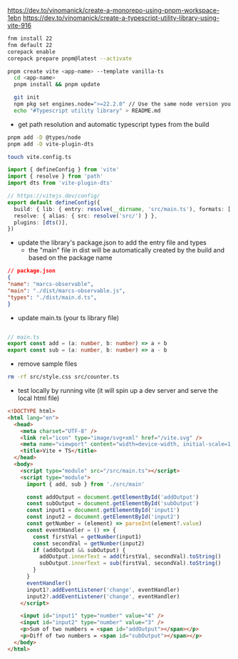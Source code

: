 
https://dev.to/vinomanick/create-a-monorepo-using-pnpm-workspace-1ebn
https://dev.to/vinomanick/create-a-typescript-utility-library-using-vite-916


```sh
fnm install 22
fnm default 22
corepack enable
corepack prepare pnpm@latest --activate
```

```sh
pnpm create vite <app-name> --template vanilla-ts
  cd <app-name>
  pnpm install && pnpm update
```

```sh
  git init
  npm pkg set engines.node=">=22.2.0" // Use the same node version you installed
  echo "#Typescript utility library" > README.md
```

- get path resolution and automatic typescript types from the build
```sh
pnpm add -D @types/node 
pnpm add -D vite-plugin-dts
```

```sh
touch vite.config.ts
```

```ts
import { defineConfig } from 'vite'
import { resolve } from 'path'
import dts from 'vite-plugin-dts'

// https://vitejs.dev/config/
export default defineConfig({
  build: { lib: { entry: resolve(__dirname, 'src/main.ts'), formats: ['es'] } },
  resolve: { alias: { src: resolve('src/') } },
  plugins: [dts()],
})
```
- update the library's package.json to add the entry file and types
	- the "main" file in dist will be automatically created by the build and based on the package name
```json
// package.json
{
"name": "marcs-observable",
"main": "./dist/marcs-observable.js",
"types": "./dist/main.d.ts",
}
```

- update main.ts (your ts library file)
```ts

// main.ts
export const add = (a: number, b: number) => a + b
export const sub = (a: number, b: number) => a - b
```
- remove sample files
```sh
rm -rf src/style.css src/counter.ts
```

- test locally by running vite (it will spin up a dev server and serve the local html file)
```html
<!DOCTYPE html>
<html lang="en">
  <head>
    <meta charset="UTF-8" />
    <link rel="icon" type="image/svg+xml" href="/vite.svg" />
    <meta name="viewport" content="width=device-width, initial-scale=1.0" />
    <title>Vite + TS</title>
  </head>
  <body>
    <script type="module" src="/src/main.ts"></script>
    <script type="module">
      import { add, sub } from './src/main'

      const addOutput = document.getElementById('addOutput')
      const subOutput = document.getElementById('subOutput')
      const input1 = document.getElementById('input1')
      const input2 = document.getElementById('input2')
      const getNumber = (element) => parseInt(element?.value)
      const eventHandler = () => {
        const firstVal = getNumber(input1)
        const secondVal = getNumber(input2)
        if (addOutput && subOutput) {
          addOutput.innerText = add(firstVal, secondVal).toString()
          subOutput.innerText = sub(firstVal, secondVal).toString()
        }
      }
      eventHandler()
      input1?.addEventListener('change', eventHandler)
      input2?.addEventListener('change', eventHandler)
    </script>

    <input id="input1" type="number" value="4" />
    <input id="input2" type="number" value="3" />
    <p>Sum of two numbers = <span id="addOutput"></span></p>
    <p>Diff of two numbers = <span id="subOutput"></span></p>
  </body>
</html>
```


